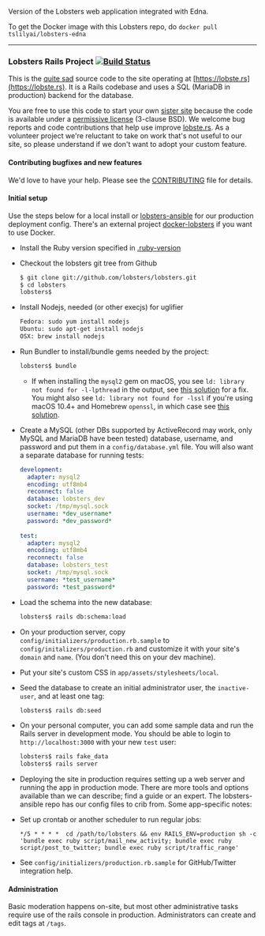 Version of the Lobsters web application integrated with Edna.

To get the Docker image with this Lobsters repo, do `docker pull tslilyai/lobsters-edna`

-------------------------------------

### Lobsters Rails Project [![Build Status](https://travis-ci.org/lobsters/lobsters.svg?branch=master)](https://travis-ci.org/lobsters/lobsters)

This is the
[quite sad](https://www.reddit.com/r/rails/comments/6jz7tq/source_code_lobsters_a_hacker_news_clone_built/)
source code to the site operating at
[https://lobste.rs](https://lobste.rs).
It is a Rails codebase and uses a SQL (MariaDB in production) backend for the database.

You are free to use this code to start your own [sister site](https://github.com/lobsters/lobsters/wiki)
because the code is available under a [permissive license](https://github.com/lobsters/lobsters/blob/master/LICENSE) (3-clause BSD).
We welcome bug reports and code contributions that help use improve [lobste.rs](https://lobste.rs).
As a volunteer project we're reluctant to take on work that's not useful to our site, so please understand if we don't want to adopt your custom feature.


#### Contributing bugfixes and new features

We'd love to have your help.
Please see the [CONTRIBUTING](https://github.com/lobsters/lobsters/blob/master/CONTRIBUTING.md) file for details.

#### Initial setup

Use the steps below for a local install or
[lobsters-ansible](https://github.com/lobsters/lobsters-ansible) for our production deployment config.
There's an external project [docker-lobsters](https://github.com/utensils/docker-lobsters) if you want to use Docker.

* Install the Ruby version specified in [.ruby-version](https://github.com/lobsters/lobsters/blob/master/.ruby-version)

* Checkout the lobsters git tree from Github
    ```sh
    $ git clone git://github.com/lobsters/lobsters.git
    $ cd lobsters
    lobsters$
    ```

* Install Nodejs, needed (or other execjs) for uglifier
    ```sh
    Fedora: sudo yum install nodejs
    Ubuntu: sudo apt-get install nodejs
    OSX: brew install nodejs
    ```

* Run Bundler to install/bundle gems needed by the project:

    ```sh
    lobsters$ bundle
    ```
    
    * If when installing the `mysql2` gem on macOS, you see 
      `ld: library not found for -l-lpthread` in the output, see 
      [this solution](https://stackoverflow.com/a/44790834/204052) for a fix.
      You might also see `ld: library not found for -lssl` if you're using
      macOS 10.4+ and Homebrew `openssl`, in which case see
      [this solution](https://stackoverflow.com/a/39628463/1042144).

* Create a MySQL (other DBs supported by ActiveRecord may work, only MySQL and
MariaDB have been tested) database, username, and password and put them in a
`config/database.yml` file.  You will also want a separate database for
running tests:

    ```yaml
    development:
      adapter: mysql2
      encoding: utf8mb4
      reconnect: false
      database: lobsters_dev
      socket: /tmp/mysql.sock
      username: *dev_username*
      password: *dev_password*
      
    test:
      adapter: mysql2
      encoding: utf8mb4
      reconnect: false
      database: lobsters_test
      socket: /tmp/mysql.sock
      username: *test_username*
      password: *test_password*
    ```

* Load the schema into the new database:

    ```sh
    lobsters$ rails db:schema:load
    ```

* On your production server, copy `config/initializers/production.rb.sample`
  to `config/initalizers/production.rb` and customize it with your site's
  `domain` and `name`. (You don't need this on your dev machine).

* Put your site's custom CSS in `app/assets/stylesheets/local`.

* Seed the database to create an initial administrator user, the `inactive-user`, and at least one tag:

    ```sh
    lobsters$ rails db:seed
    ```

* On your personal computer, you can add some sample data and run the Rails server in development mode.
  You should be able to login to `http://localhost:3000` with your new `test` user:

    ```sh
    lobsters$ rails fake_data
    lobsters$ rails server
    ```

* Deploying the site in production requires setting up a web server and running the app in production mode.
  There are more tools and options available than we can describe; find a guide or an expert.
  The lobsters-ansible repo has our config files to crib from. Some app-specific notes:

* Set up crontab or another scheduler to run regular jobs:

    ```
    */5 * * * *  cd /path/to/lobsters && env RAILS_ENV=production sh -c 'bundle exec ruby script/mail_new_activity; bundle exec ruby script/post_to_twitter; bundle exec ruby script/traffic_range'
    ```

* See `config/initializers/production.rb.sample` for GitHub/Twitter integration help.

#### Administration

Basic moderation happens on-site, but most other administrative tasks require use of the rails console in production.
Administrators can create and edit tags at `/tags`.
